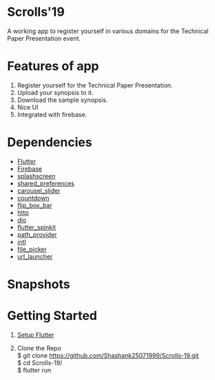 

# Scrolls'19
A working app to register yourself in various domains for the Technical Paper Presentation event.

# Features of app
1) Register yourself for the Technical Paper Presentation.
2) Upload your synopsis to it.
3) Download the sample synopsis.
4) Nice UI
5) Integrated with firebase.

# Dependencies
- [Flutter](https://flutter.dev/?gclid=CjwKCAjw26H3BRB2EiwAy32zhY0Ab85XiyQXZRGIRKSUHRRgrZZccezpmqjx9tXay7UqpS2QqgjgwxoCFCYQAvD_BwE&gclsrc=aw.ds)
- [Firebase](https://firebase.google.com/?gclid=CjwKCAjw26H3BRB2EiwAy32zhYxmlmkFbBki2q-8OGaY0_yXYnfLeW_wJcpZwmgHrYlvsogFyNqNnBoCuCsQAvD_BwE) 
- [splashscreen ](https://pub.dev/packages/splashscreen)
- [shared_preferences ](https://pub.dev/packages/shared_preferences)
- [carousel_slider](https://pub.dev/packages/carousel_slider)
- [countdown](https://pub.dev/packages/countdown)
- [flip_box_bar](https://pub.dev/packages/flip_box_bar)
- [http](pub.dev/packages/http)
- [dio](https://pub.dev/packages/dio)
- [flutter_spinkit](https://pub.dev/packages/flutter_spinkit)
- [path_provider](https://pub.dev/packages/path_provider)
- [intl](https://pub.dev/packages/intl)
- [file_picker](https://pub.dev/packages/file_picker)
- [url_launcher](https://pub.dev/packages/url_launcher)


# Snapshots



# Getting Started
1) [Setup Flutter](https://flutter.dev/docs/get-started/install)


2) Clone the Repo <br/>
      $ git clone https://github.com/Shashank25071999/Scrolls-19.git <br/>
      $ cd Scrolls-19/ <br/>
      $ flutter run <br/>

